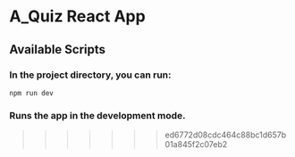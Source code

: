 # A_Quiz React App

## Available Scripts

### In the project directory, you can run:

`npm run dev`

### Runs the app in the development mode.

>>>>>>> ed6772d08cdc464c88bc1d657b01a845f2c07eb2
